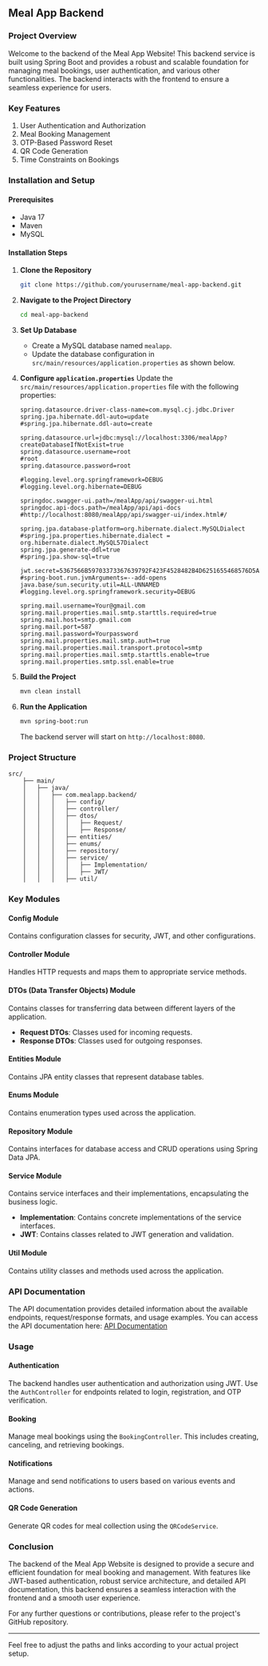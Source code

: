 ## Meal App Backend

### Project Overview

Welcome to the backend of the Meal App Website! This backend service is built using Spring Boot and provides a robust and scalable foundation for managing meal bookings, user authentication, and various other functionalities. The backend interacts with the frontend to ensure a seamless experience for users.

### Key Features

1. User Authentication and Authorization
2. Meal Booking Management
3. OTP-Based Password Reset
4. QR Code Generation
5. Time Constraints on Bookings

### Installation and Setup

#### Prerequisites

- Java 17
- Maven
- MySQL

#### Installation Steps

1. **Clone the Repository**
    ```sh
    git clone https://github.com/yourusername/meal-app-backend.git
    ```
2. **Navigate to the Project Directory**
    ```sh
    cd meal-app-backend
    ```
3. **Set Up Database**
    - Create a MySQL database named `mealapp`.
    - Update the database configuration in `src/main/resources/application.properties` as shown below.

4. **Configure `application.properties`**
   Update the `src/main/resources/application.properties` file with the following properties:

    ```properties
    spring.datasource.driver-class-name=com.mysql.cj.jdbc.Driver
    spring.jpa.hibernate.ddl-auto=update
    #spring.jpa.hibernate.ddl-auto=create

    spring.datasource.url=jdbc:mysql://localhost:3306/mealApp?createDatabaseIfNotExist=true
    spring.datasource.username=root
    #root
    spring.datasource.password=root

    #logging.level.org.springframework=DEBUG
    #logging.level.org.hibernate=DEBUG

    springdoc.swagger-ui.path=/mealApp/api/swagger-ui.html
    springdoc.api-docs.path=/mealApp/api/api-docs
    #http://localhost:8080/mealApp/api/swagger-ui/index.html#/

    spring.jpa.database-platform=org.hibernate.dialect.MySQLDialect
    #spring.jpa.properties.hibernate.dialect = org.hibernate.dialect.MySQL57Dialect
    spring.jpa.generate-ddl=true
    #spring.jpa.show-sql=true

    jwt.secret=5367566B59703373367639792F423F4528482B4D6251655468576D5A713474375367566B59703373367639792F423F4528482B4D6251655468576D5A713474375367566B59703373367639792F423F4528482B4D6251655468576D5A713474375367566B59703373367639792F423F4528482B4D6251655468576D5A713474375367566B59703373367639792F423F4528482B4D6251655468576D5A713474375367566B59703373367639792F423F4528482B4D6251655468576D5A71347437
    #spring-boot.run.jvmArguments=--add-opens java.base/sun.security.util=ALL-UNNAMED
    #logging.level.org.springframework.security=DEBUG

    spring.mail.username=Your@gmail.com
    spring.mail.properties.mail.smtp.starttls.required=true
    spring.mail.host=smtp.gmail.com
    spring.mail.port=587
    spring.mail.password=Yourpassword
    spring.mail.properties.mail.smtp.auth=true
    spring.mail.properties.mail.transport.protocol=smtp
    spring.mail.properties.mail.smtp.starttls.enable=true
    spring.mail.properties.smtp.ssl.enable=true
    ```

5. **Build the Project**
    ```sh
    mvn clean install
    ```
6. **Run the Application**
    ```sh
    mvn spring-boot:run
    ```
   The backend server will start on `http://localhost:8080`.

### Project Structure

```plaintext
src/
    ├── main/
    │   ├── java/
    │   │   ├── com.mealapp.backend/
    │   │   │   ├── config/
    │   │   │   ├── controller/
    │   │   │   ├── dtos/
    │   │   │   │   ├── Request/
    │   │   │   │   ├── Response/
    │   │   │   ├── entities/
    │   │   │   ├── enums/
    │   │   │   ├── repository/
    │   │   │   ├── service/
    │   │   │   │   ├── Implementation/
    │   │   │   │   ├── JWT/
    │   │   │   ├── util/
```

### Key Modules

#### Config Module

Contains configuration classes for security, JWT, and other configurations.

#### Controller Module

Handles HTTP requests and maps them to appropriate service methods.

#### DTOs (Data Transfer Objects) Module

Contains classes for transferring data between different layers of the application.

- **Request DTOs**: Classes used for incoming requests.
- **Response DTOs**: Classes used for outgoing responses.

#### Entities Module

Contains JPA entity classes that represent database tables.

#### Enums Module

Contains enumeration types used across the application.

#### Repository Module

Contains interfaces for database access and CRUD operations using Spring Data JPA.

#### Service Module

Contains service interfaces and their implementations, encapsulating the business logic.

- **Implementation**: Contains concrete implementations of the service interfaces.
- **JWT**: Contains classes related to JWT generation and validation.

#### Util Module

Contains utility classes and methods used across the application.

### API Documentation

The API documentation provides detailed information about the available endpoints, request/response formats, and usage examples. You can access the API documentation here: [API Documentation](API%20DOC.mhtml)

### Usage

#### Authentication

The backend handles user authentication and authorization using JWT. Use the `AuthController` for endpoints related to login, registration, and OTP verification.

#### Booking

Manage meal bookings using the `BookingController`. This includes creating, canceling, and retrieving bookings.

#### Notifications

Manage and send notifications to users based on various events and actions.

#### QR Code Generation

Generate QR codes for meal collection using the `QRCodeService`.

### Conclusion

The backend of the Meal App Website is designed to provide a secure and efficient foundation for meal booking and management. With features like JWT-based authentication, robust service architecture, and detailed API documentation, this backend ensures a seamless interaction with the frontend and a smooth user experience.

For any further questions or contributions, please refer to the project's GitHub repository.

---

Feel free to adjust the paths and links according to your actual project setup.
